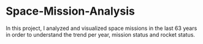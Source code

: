 # Space-Mission-Analysis
In this project, I analyzed and visualized space missions in the last 63 years in order to understand the trend per year, mission status and rocket status.
